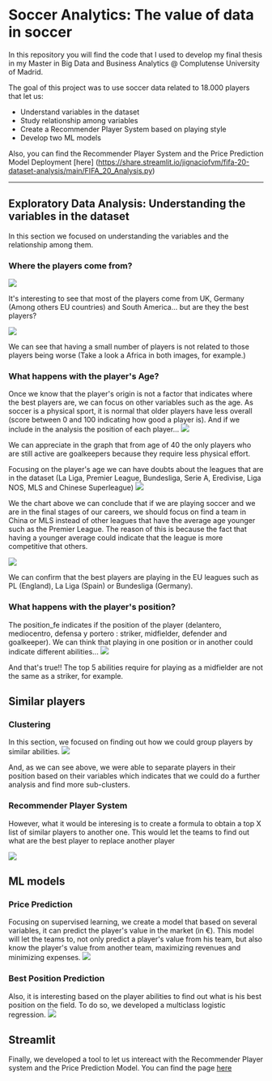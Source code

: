 # Soccer Analytics: The value of data in soccer

In this repository you will find the code that I used to develop my final thesis in my Master in Big Data and Business Analytics @ Complutense University of Madrid.

The goal of this project was to use soccer data related to 18.000 players that let us:
* Understand variables in the dataset
* Study relationship among variables
* Create a Recommender Player System based on playing style
* Develop two ML models

Also, you can find the Recommender Player System and the Price Prediction Model Deployment [here] (https://share.streamlit.io/jignaciofvm/fifa-20-dataset-analysis/main/FIFA_20_Analysis.py)

---
## Exploratory Data Analysis: Understanding the variables in the dataset
In this section we focused on understanding the variables and the relationship among them.

### Where the players come from?
![](images/1_Players_Distribution.png)

It's interesting to see that most of the players come from UK, Germany (Among others EU countries) and South America... but are they the best players?

![](images/2_Players_Overall_Distribution.png)

We can see that having a small number of players is not related to those players being worse (Take a look a Africa in both images, for example.)

### What happens with the player's Age?
Once we know that the player's origin is not a factor that indicates where the best players are, we can focus on other variables such as the age. As soccer is a physical sport, it is normal that older players have less overall (score between 0 and 100 indicating how good a player is). And if we include in the analysis the position of each player...
![](images/3_Age_Position_Overall.png)

We can appreciate in the graph that from age of 40 the only players who are still active are goalkeepers because they require less physical effort. 

Focusing on the player's age we can have doubts about the leagues that are in the dataset (La Liga, Premier League, Bundesliga, Serie A, Eredivise, Liga NOS, MLS and Chinese Superleague)
![](images/4_Age_by_Liga.png)

We the chart above we can conclude that if we are playing soccer and we are in the final stages of our careers, we should focus on find a team in China or MLS instead of other leagues that have the average age younger such as the Premier League. The reason of this is because the fact that having a younger average could indicate that the league is more competitive that others.

![](images/9_Value_by_Liga.png)

We can confirm that the best players are playing in the EU leagues such as PL (England), La Liga (Spain) or Bundesliga (Germany).

### What happens with the player's position?
The position_fe indicates if the position of the player (delantero, mediocentro, defensa y portero : striker, midfielder, defender and goalkeeper). We can think that playing in one position or in another could indicate different abilities...
![](images/8_Position_Abilities.png)

And that's true!! The top 5 abilities require for playing as a midfielder are not the same as a striker, for example.

## Similar players
### Clustering 
In this section, we focused on finding out how we could group players by similar abilities.
![](images/13_Clustering.png)

And, as we can see above, we were able to separate players in their position based on their variables which indicates that we could do a further analysis and find more sub-clusters.

### Recommender Player System
However, what it would be interesing is to create a formula to obtain a top X list of similar players to another one. This would let the teams to find out what are the best player to replace another player

![](images/14_Similar_to_Messi.png)

## ML models
### Price Prediction
Focusing on supervised learning, we create a model that based on several variables, it can predict the player's value in the market (in €). This model will let the teams to, not only predict a player's value from his team, but also know the player's value from another team, maximizing revenues and minimizing expenses.
![](images/15_Real_Predicted.png)

### Best Position Prediction
Also, it is interesting based on the player abilities to find out what is his best position on the field. To do so, we developed a multiclass logistic regression.
![](images/16_Confusion_Matrix.png)

## Streamlit
Finally, we developed a tool to let us intereact with the Recommender Player system and the Price Prediction Model. You can find the page [here](https://share.streamlit.io/jignaciofvm/fifa-20-dataset-analysis/main/FIFA_20_Analysis.py)
